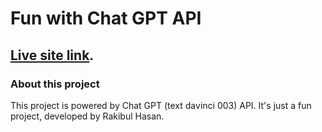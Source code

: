 # Fun with Chat GPT API

## [Live site link](https://chatbot.webdeveloperrakib.com/).

### About this project

This project is powered by Chat GPT (text davinci 003) API. It's just a fun project, developed by Rakibul Hasan.
